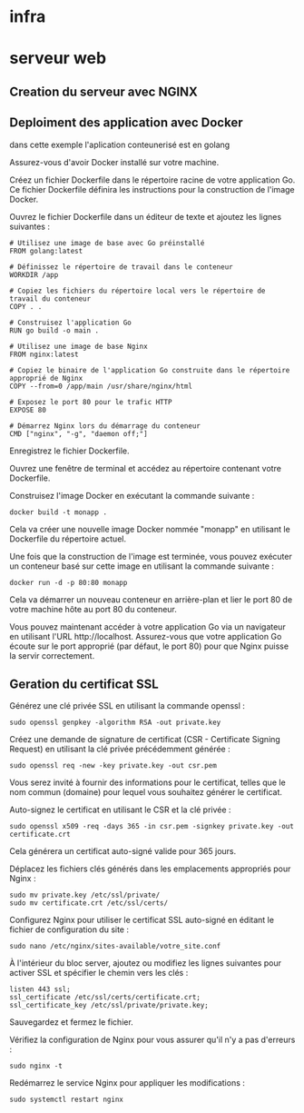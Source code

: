 # infra

# serveur web

## Creation du serveur avec NGINX


## Deploiment des application avec Docker



dans cette exemple l'aplication conteunerisé est en golang

Assurez-vous d'avoir Docker installé sur votre machine.

Créez un fichier Dockerfile dans le répertoire racine de votre application Go. Ce fichier Dockerfile définira les instructions pour la construction de l'image Docker.

Ouvrez le fichier Dockerfile dans un éditeur de texte et ajoutez les lignes suivantes :

```
# Utilisez une image de base avec Go préinstallé
FROM golang:latest

# Définissez le répertoire de travail dans le conteneur
WORKDIR /app

# Copiez les fichiers du répertoire local vers le répertoire de travail du conteneur
COPY . .

# Construisez l'application Go
RUN go build -o main .

# Utilisez une image de base Nginx
FROM nginx:latest

# Copiez le binaire de l'application Go construite dans le répertoire approprié de Nginx
COPY --from=0 /app/main /usr/share/nginx/html

# Exposez le port 80 pour le trafic HTTP
EXPOSE 80

# Démarrez Nginx lors du démarrage du conteneur
CMD ["nginx", "-g", "daemon off;"]
```
Enregistrez le fichier Dockerfile.

Ouvrez une fenêtre de terminal et accédez au répertoire contenant votre Dockerfile.

Construisez l'image Docker en exécutant la commande suivante :

```
docker build -t monapp .
```
Cela va créer une nouvelle image Docker nommée "monapp" en utilisant le Dockerfile du répertoire actuel.

Une fois que la construction de l'image est terminée, vous pouvez exécuter un conteneur basé sur cette image en utilisant la commande suivante :
```
docker run -d -p 80:80 monapp
```
Cela va démarrer un nouveau conteneur en arrière-plan et lier le port 80 de votre machine hôte au port 80 du conteneur.

Vous pouvez maintenant accéder à votre application Go via un navigateur en utilisant l'URL http://localhost.
Assurez-vous que votre application Go écoute sur le port approprié (par défaut, le port 80) pour que Nginx puisse la servir correctement.

## Geration du certificat SSL

Générez une clé privée SSL en utilisant la commande openssl :

```
sudo openssl genpkey -algorithm RSA -out private.key
```
Créez une demande de signature de certificat (CSR - Certificate Signing Request) en utilisant la clé privée précédemment générée :

```
sudo openssl req -new -key private.key -out csr.pem
```
Vous serez invité à fournir des informations pour le certificat, telles que le nom commun (domaine) pour lequel vous souhaitez générer le certificat.

Auto-signez le certificat en utilisant le CSR et la clé privée :

```
sudo openssl x509 -req -days 365 -in csr.pem -signkey private.key -out certificate.crt
```
Cela générera un certificat auto-signé valide pour 365 jours.

Déplacez les fichiers clés générés dans les emplacements appropriés pour Nginx :

```
sudo mv private.key /etc/ssl/private/
sudo mv certificate.crt /etc/ssl/certs/
```
Configurez Nginx pour utiliser le certificat SSL auto-signé en éditant le fichier de configuration du site :

```
sudo nano /etc/nginx/sites-available/votre_site.conf
```
À l'intérieur du bloc server, ajoutez ou modifiez les lignes suivantes pour activer SSL et spécifier le chemin vers les clés :

```
listen 443 ssl;
ssl_certificate /etc/ssl/certs/certificate.crt;
ssl_certificate_key /etc/ssl/private/private.key;
```
Sauvegardez et fermez le fichier.

Vérifiez la configuration de Nginx pour vous assurer qu'il n'y a pas d'erreurs :
```
sudo nginx -t
```
Redémarrez le service Nginx pour appliquer les modifications :
```
sudo systemctl restart nginx
```
